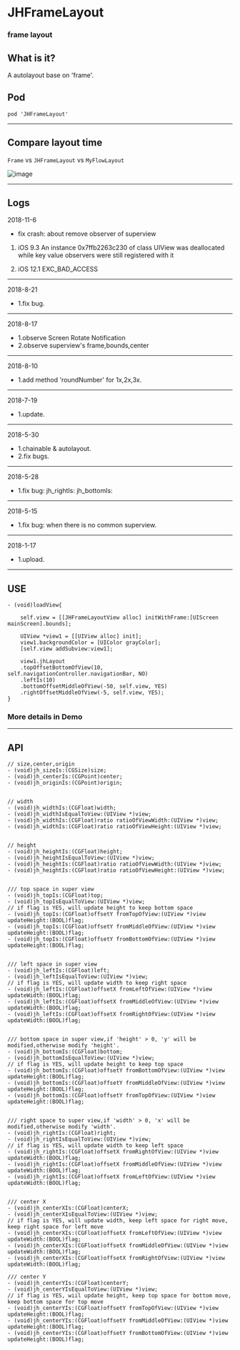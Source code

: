 # JHFrameLayout
### frame layout

## What is it?
A autolayout base on 'frame'.

## Pod

`pod 'JHFrameLayout'`

---

## Compare layout time
`Frame` vs `JHFrameLayout` vs `MyFlowLayout`

![image](https://github.com/xjh093/JHFrameLayout/blob/master/image1.png)

---

## Logs

 2018-11-6
- fix crash: about remove observer of superview

1. iOS 9.3 An instance 0x7ffb2263c230 of class UIView was deallocated while key value observers were still registered with it

2. iOS 12.1 EXC_BAD_ACCESS

---

 2018-8-21
- 1.fix bug.

---

 2018-8-17
- 1.observe Screen Rotate Notification
- 2.observe superview's frame,bounds,center

---

 2018-8-10
- 1.add method 'roundNumber' for 1x,2x,3x.

---

 2018-7-19
- 1.update.

---

 2018-5-30
- 1.chainable & autolayout.
- 2.fix bugs.

---

 2018-5-28
- 1.fix bug: jh_rightIs: jh_bottomIs:

---

 2018-5-15
- 1.fix bug: when there is no common superview.

---

 2018-1-17
- 1.upload.

---

## USE

```
- (void)loadView{

    self.view = [[JHFrameLayoutView alloc] initWithFrame:[UIScreen mainScreen].bounds];

    UIView *view1 = [[UIView alloc] init];
    view1.backgroundColor = [UIColor grayColor];
    [self.view addSubview:view1];
    
    view1.jhLayout
    .topOffsetBottomOfView(10, self.navigationController.navigationBar, NO)
    .leftIs(10)
    .bottomOffsetMiddleOfView(-50, self.view, YES)
    .rightOffsetMiddleOfView(-5, self.view, YES);
}

```

### More details in Demo

---

## API
```
// size,center,origin
- (void)jh_sizeIs:(CGSize)size;
- (void)jh_centerIs:(CGPoint)center;
- (void)jh_originIs:(CGPoint)origin;


// width
- (void)jh_widthIs:(CGFloat)width;
- (void)jh_widthIsEqualToView:(UIView *)view;
- (void)jh_widthIs:(CGFloat)ratio ratioOfViewWidth:(UIView *)view;
- (void)jh_widthIs:(CGFloat)ratio ratioOfViewHeight:(UIView *)view;


// height
- (void)jh_heightIs:(CGFloat)height;
- (void)jh_heightIsEqualToView:(UIView *)view;
- (void)jh_heightIs:(CGFloat)ratio ratioOfViewWidth:(UIView *)view;
- (void)jh_heightIs:(CGFloat)ratio ratioOfViewHeight:(UIView *)view;


/// top space in super view
- (void)jh_topIs:(CGFloat)top;
- (void)jh_topIsEqualToView:(UIView *)view;
// if flag is YES, will update height to keep bottom space
- (void)jh_topIs:(CGFloat)offsetY fromTopOfView:(UIView *)view updateHeight:(BOOL)flag;
- (void)jh_topIs:(CGFloat)offsetY fromMiddleOfView:(UIView *)view updateHeight:(BOOL)flag;
- (void)jh_topIs:(CGFloat)offsetY fromBottomOfView:(UIView *)view updateHeight:(BOOL)flag;


/// left space in super view
- (void)jh_leftIs:(CGFloat)left;
- (void)jh_leftIsEqualToView:(UIView *)view;
// if flag is YES, will update width to keep right space
- (void)jh_leftIs:(CGFloat)offsetX fromLeftOfView:(UIView *)view updateWidth:(BOOL)flag;
- (void)jh_leftIs:(CGFloat)offsetX fromMiddleOfView:(UIView *)view updateWidth:(BOOL)flag;
- (void)jh_leftIs:(CGFloat)offsetX fromRightOfView:(UIView *)view updateWidth:(BOOL)flag;


/// bottom space in super view,if 'height' > 0, 'y' will be modified,otherwise modify 'height'.
- (void)jh_bottomIs:(CGFloat)bottom;
- (void)jh_bottomIsEqualToView:(UIView *)view;
// if flag is YES, will update height to keep top space
- (void)jh_bottomIs:(CGFloat)offsetY fromBottomOfView:(UIView *)view updateHeight:(BOOL)flag;
- (void)jh_bottomIs:(CGFloat)offsetY fromMiddleOfView:(UIView *)view updateHeight:(BOOL)flag;
- (void)jh_bottomIs:(CGFloat)offsetY fromTopOfView:(UIView *)view updateHeight:(BOOL)flag;


/// right space to super view,if 'width' > 0, 'x' will be modified,otherwise modify 'width'.
- (void)jh_rightIs:(CGFloat)right;
- (void)jh_rightIsEqualToView:(UIView *)view;
// if flag is YES, will update width to keep left space
- (void)jh_rightIs:(CGFloat)offsetX fromRightOfView:(UIView *)view updateWidth:(BOOL)flag;
- (void)jh_rightIs:(CGFloat)offsetX fromMiddleOfView:(UIView *)view updateWidth:(BOOL)flag;
- (void)jh_rightIs:(CGFloat)offsetX fromLeftOfView:(UIView *)view updateWidth:(BOOL)flag;


/// center X
- (void)jh_centerXIs:(CGFloat)centerX;
- (void)jh_centerXIsEqualToView:(UIView *)view;
// if flag is YES, will update width, keep left space for right move, keep right space for left move
- (void)jh_centerXIs:(CGFloat)offsetX fromLeftOfView:(UIView *)view updateWidth:(BOOL)flag;
- (void)jh_centerXIs:(CGFloat)offsetX fromMiddleOfView:(UIView *)view updateWidth:(BOOL)flag;
- (void)jh_centerXIs:(CGFloat)offsetX fromRightOfView:(UIView *)view updateWidth:(BOOL)flag;

/// center Y
- (void)jh_centerYIs:(CGFloat)centerY;
- (void)jh_centerYIsEqualToView:(UIView *)view;
// if flag is YES, wiil update height, keep top space for bottom move, keep bottom space for top move
- (void)jh_centerYIs:(CGFloat)offsetY fromTopOfView:(UIView *)view updateHeight:(BOOL)flag;
- (void)jh_centerYIs:(CGFloat)offsetY fromMiddleOfView:(UIView *)view updateHeight:(BOOL)flag;
- (void)jh_centerYIs:(CGFloat)offsetY fromBottomOfView:(UIView *)view updateHeight:(BOOL)flag;
```
